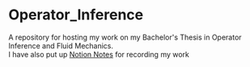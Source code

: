 # Operator_Inference

A repository for hosting my work on my Bachelor's Thesis in Operator Inference and Fluid Mechanics.  
I have also put up [Notion Notes](https://www.notion.so/Thesis-98132414dc054ba293cd9191b106021e?pvs=4) for recording my work
